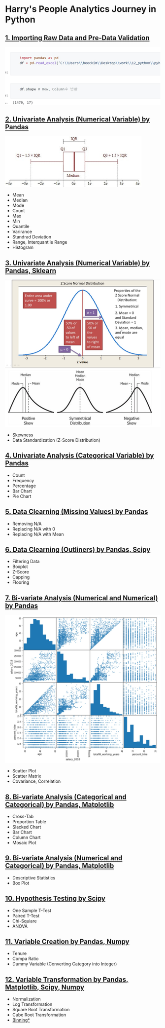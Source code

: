 # Harry's People Analytics Journey in Python

## [1. Importing Raw Data and Pre-Data Validation](https://github.com/harikimu/people_analytics/blob/master/01_pyharry.ipynb)

![](https://raw.githubusercontent.com/harikimu/Hari_Portfolio/main/image/image1.jpg)

## [2. Univariate Analysis (Numerical Variable) by Pandas](https://github.com/harikimu/people_analytics/blob/master/02_pyharry.ipynb)

![](https://raw.githubusercontent.com/harikimu/Hari_Portfolio/main/image/image2.jpg)


* Mean
* Median
* Mode
* Count
* Max
* Min
* Quantile
* Varirance
* Standrad Deviation
* Range, Interquantile Range
* Histogram

## [3. Univariate Analysis (Numerical Variable) by Pandas, Sklearn](https://github.com/harikimu/people_analytics/blob/master/03_pyharry.ipynb)

![](https://raw.githubusercontent.com/harikimu/Hari_Portfolio/main/image/image3.jpg)
![](https://raw.githubusercontent.com/harikimu/Hari_Portfolio/main/image/image4.jpg)


* Skewness
* Data Standardization (Z-Score Distribution)

## [4. Univariate Analysis (Categorical Variable) by Pandas](https://github.com/harikimu/people_analytics/blob/master/04_pyharry.ipynb)

* Count
* Frequency
* Percentage
* Bar Chart
* Pie Chart

## [5. Data Clearning (Missing Values) by Pandas](https://github.com/harikimu/people_analytics/blob/master/05_pyharry.ipynb)

* Removing N/A
* Replacing N/A with 0
* Replacing N/A with Mean

## [6. Data Clearning (Outliners) by Pandas, Scipy](https://github.com/harikimu/people_analytics/blob/master/06_pyharry.ipynb)

* Filtering Data
* Boxplot
* Z-Score
* Capping
* Flooring

## [7. Bi-variate Analysis (Numerical and Numerical) by Pandas](https://github.com/harikimu/people_analytics/blob/master/07_pyharry.ipynb)

![](https://raw.githubusercontent.com/harikimu/Hari_Portfolio/main/image/image6.jpg)

* Scatter Plot
* Scatter Matrix
* Covariance, Correlation

## [8. Bi-variate Analysis (Categorical and Categorical) by Pandas, Matplotlib](https://github.com/harikimu/people_analytics/blob/master/08_pyharry.ipynb)

* Cross-Tab
* Proportion Table
* Slacked Chart
* Bar Chart
* Column Chart
* Mosaic Plot

## [9. Bi-variate Analysis (Numerical and Categorical) by Pandas, Matplotlib](https://github.com/harikimu/people_analytics/blob/master/09_pyharry.ipynb)

* Descriptive Statistics
* Box Plot

## [10. Hypothesis Testing by Scipy](https://github.com/harikimu/people_analytics/blob/master/10_pyharry.ipynb)

* One Sample T-Test
* Paired T-Test
* Chi-Squiare
* ANOVA

## [11. Variable Creation by Pandas, Numpy](https://github.com/harikimu/people_analytics/blob/master/11_pyharry.ipynb)

* Tenure
* Compa Ratio
* Dummy Variable (Converting Category into Integer)

## [12. Variable Transformation by Pandas, Matplotlib, Scipy, Numpy](https://github.com/harikimu/people_analytics/blob/master/12_pyharry.ipynb)

* Normalization
* Log Transformation
* Square Root Transformation
* Cube Root Transformation
* [Binning*](https://github.com/harikimu/people_analytics/blob/master/13_pyharry.ipynb)

